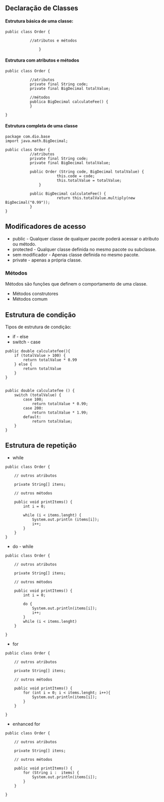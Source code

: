 ## Declaração de Classes

#### Estrutura básica de uma classe:

```
public class Order {

​			//atributos e métodos

​				}
```



#### Estrutura com atributos e métodos

```
public class Order {

​			//atributos
​			private final String code;
​			private final BigDecimal totalValue;

​			//métodos
​			publica BigDecimal calculateFee() {
​			}

}
```



#### Estrutura completa de uma classe

```
package com.dio.base
import java.math.BigDecimal;

public class Order {
​			//atributos
​			private final String code;
​			private final BigDecimal totalValue;
​			
​			public Order (String code, BigDecimal totalValue) {
​						this.code = code;
​						this.totalValue = totalValue;
​				}

​			public BigDecimal calculateFee() {
​						return this.totalValue.multiply(new BigDecimal("0.99"));
​			}
}
```





## Modificadores de acesso

- public - Qualquer classe de qualquer pacote poderá acessar o atributo ou método.
- protected - Qualquer classe definida no mesmo pacote ou subclasse.
- sem modificador - Apenas classe definida no mesmo pacote.
- private - apenas a própria classe.



### Métodos

Métodos são funções que definem o comportamento de uma classe.

- Métodos construtores
- Métodos comum



## Estrutura de condição

Tipos de estrutura de condição:

- if - else
- switch - case



```
public double calculatefee(){
	if (totalValue > 100) {
		return totalValue * 0.99
	} else {
		return totalValue
	}
}
	
```

```
public double calculatefee () {
	switch (totalValue) {
		case 100;
			return totalValue * 0.99;
		case 200:
			return totalValue * 1.99;
		default:
			return totalValue;
	}
}
```





## Estrutura de repetição

- while

```
public class Order {
	
	// outros atributos
	
	private String[] itens;
	
	// outros métodos
	
	public void printItems() {
		int i = 0;
		
		while (i < items.lenght) {
			System.out.println (items[i]);
			i++;
		}
	}
}
```

- do - while

```
public class Order {
	
	// outros atributos
	
	private String[] itens;
	
	// outros métodos
	
	public void printItems() {
		int i = 0;
		
		do {
			System.out.println(items[i]);
			i++;
		}
		while (i < items.lenght) 
	}

}
```

- for

```
public class Order {
	
	// outros atributos
	
	private String[] itens;
	
	// outros métodos
	
	public void printItems() {
		for (int i = 0; i < items.lenght; i++){
			System.out.println(items[i]);
		}
	}

}
```

- enhanced for

```
public class Order {
	
	// outros atributos
	
	private String[] itens;
	
	// outros métodos
	
	public void printItems() {
		for (String i :  items) {
			System.out.println(items[i]);
		}
	}

}
```

